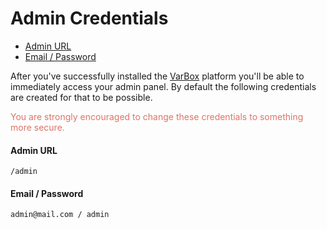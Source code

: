 # Admin Credentials

- [Admin URL](#admin-url)
- [Email / Password](#email-password)

After you've successfully installed the [VarBox](/) platform you'll be able to immediately access your admin panel. 
By default the following credentials are created for that to be possible.

<p style="color: #DD7467;">You are strongly encouraged to change these credentials to something more secure.</p>

<a name="credentials"></a>
#### Admin URL

```
/admin
```

<a name="email-password"></a>
#### Email / Password

```
admin@mail.com / admin
```
